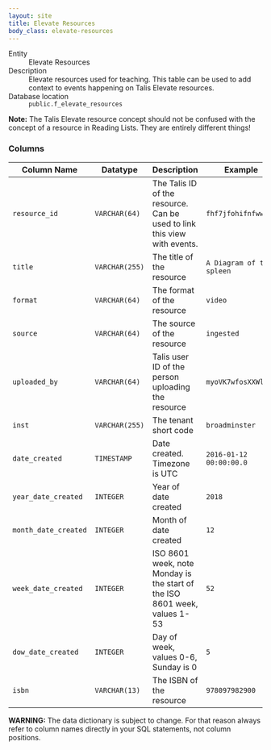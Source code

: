 ```yaml
---
layout: site
title: Elevate Resources
body_class: elevate-resources
---
```


<dl>
  <dt>Entity</dt>
  <dd>Elevate Resources</dd>

  <dt>Description</dt>
  <dd>Elevate resources used for teaching. This table can be used to add context to events happening on Talis Elevate resources.</dd>

  <dt>Database location</dt>
  <dd><code>public.f_elevate_resources</code></dd>
</dl>

**Note:** The Talis Elevate resource concept should not be confused with the concept of a resource in Reading Lists. They are entirely different things!

### Columns

| Column Name | Datatype | Description  | Example
| --- | --- | --- | ---------- | 
| `resource_id` | `VARCHAR(64)` | The Talis ID of the resource. Can be used to link this view with events. | `fhf7jfohifnfwwoif` |
| `title` | `VARCHAR(255)` | The title of the resource | `A Diagram of the spleen` |
| `format` | `VARCHAR(64)` | The format of the resource | `video` |
| `source` | `VARCHAR(64)` | The source of the resource | `ingested` |
| `uploaded_by` | `VARCHAR(64)` | Talis user ID of the person uploading the resource | `myoVK7wfosXXWlw` |
| `inst`|`VARCHAR(255)` | The tenant short code | `broadminster` |
| `date_created` | `TIMESTAMP` | Date created. Timezone is UTC | `2016-01-12 00:00:00.0` |
| `year_date_created` | `INTEGER` | Year of date created | `2018` |
| `month_date_created` | `INTEGER` | Month of date created | `12` |
| `week_date_created` | `INTEGER` | ISO 8601 week, note Monday is the start of the ISO 8601 week, values 1-53 | `52` |
| `dow_date_created` | `INTEGER` | Day of week, values 0-6, Sunday is 0 | `5` |
| `isbn` | `VARCHAR(13)`  | The ISBN of the resource | `978097982900` |

**WARNING:** The data dictionary is subject to change. For that reason always refer to column names directly in your SQL statements, not column positions.
